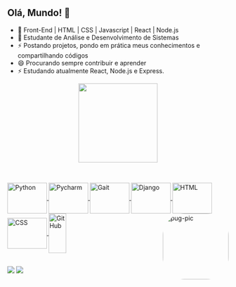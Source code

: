 ## Olá, Mundo! 👋


- 🔭 Front-End | HTML | CSS | Javascript | React | Node.js
- 🌱 Estudante de Análise e Desenvolvimento de Sistemas
- ⚡ Postando projetos, pondo em prática meus conhecimentos e compartilhando códigos
- 😄 Procurando sempre contribuir e aprender
- ⚡ Estudando atualmente React, Node.js e Express.


<div align="center">
  <a href="https://github.com/alanangeli">
  <img height="180em" src="https://github-readme-stats.vercel.app/api/top-langs/?username=AlanAngeli&layout=compact&langs_count=7&theme=dark"/>
</div>
  
##
  
<div style="display: inline_block"><br>
  <img align="center" alt="Python" height="70" width="90" src="https://cdn.jsdelivr.net/gh/devicons/devicon/icons/python/python-original-wordmark.svg">
  <img align="center" alt="Pycharm" height="70" width="90" src="https://cdn.jsdelivr.net/gh/devicons/devicon/icons/pycharm/pycharm-original-wordmark.svg">
  <img align="center" alt="Gait" height="70" width="90" src="https://cdn.jsdelivr.net/gh/devicons/devicon/icons/git/git-original-wordmark.svg">
  <img align="center" alt="Django" height="70" width="90" src="https://cdn.jsdelivr.net/gh/devicons/devicon/icons/django/django-original.svg">
  <img align="center" alt="HTML" height="70" width="90" src="https://cdn.jsdelivr.net/gh/devicons/devicon/icons/html5/html5-original-wordmark.svg">
  <img align="center" alt="CSS" height="70" width="90" src="https://cdn.jsdelivr.net/gh/devicons/devicon/icons/css3/css3-original-wordmark.svg">
  <img align="center" alt="GitHub" height="90" width="40" src="https://cdn.jsdelivr.net/gh/devicons/devicon/icons/github/github-original.svg">
  <img align="right" alt="pug-pic" height="150" style="border-radius:50px;" src=https://www.tudosobrepug.com.br/wp-content/uploads/2018/11/Logo-Oficial-Pug.png?width=676&height=676">
</div>
  
##

<div> 
  <a href="https://instagram.com/alan.angeli7" target="_blank"><img src="https://img.shields.io/badge/-Instagram-%23E4405F?style=for-the-badge&logo=instagram&logoColor=white" target="_blank"></a>
 	<a href="https://www.linkedin.com/in/alan-angeli/" target="_blank"><img src="https://img.shields.io/badge/-LinkedIn-%230077B5?style=for-the-badge&logo=linkedin&logoColor=white" target="_blank"></a> 
</div>
